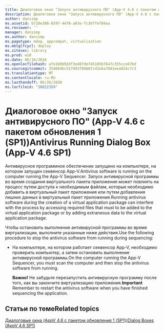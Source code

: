 ```yaml
---
title: Диалоговое окно "Запуск антивирусного ПО" (App-V 4.6 с пакетом обновления 1 (SP1))
description: Диалоговое окно "Запуск антивирусного ПО" (App-V 4.6 с пакетом обновления 1 (SP1))
author: dansimp
ms.assetid: b720e308-8597-4470-a03e-fc36ffef84aa
ms.reviewer: ''
manager: dansimp
ms.author: dansimp
ms.pagetype: mdop, appcompat, virtualization
ms.mktglfcycl: deploy
ms.sitesec: library
ms.prod: w10
ms.date: 06/16/2016
ms.openlocfilehash: afe1b9b92df3e487de745103b7647c355cce67bd
ms.sourcegitcommit: 354664bc527d93f80687cd2eba70d1eea024c7c3
ms.translationtype: MT
ms.contentlocale: ru-RU
ms.lasthandoff: 06/26/2020
ms.locfileid: "10822359"
---
```

# <span data-ttu-id="65272-103">Диалоговое окно "Запуск антивирусного ПО" (App-V 4.6 с пакетом обновления 1 (SP1))</span><span class="sxs-lookup"><span data-stu-id="65272-103">Antivirus Running Dialog Box (App-V 4.6 SP1)</span></span>


<span data-ttu-id="65272-104">Антивирусное программное обеспечение запущено на компьютере, на котором запущен секвенсор App-V.</span><span class="sxs-lookup"><span data-stu-id="65272-104">Antivirus software is running on the computer running the App-V Sequencer.</span></span> <span data-ttu-id="65272-105">Запуск антивирусной программы во время создания виртуального пакета приложения может повлиять на процесс путем доступа к необходимым файлам, которые необходимо добавить в виртуальный пакет приложения или путем добавления лишних данных в виртуальный пакет приложения.</span><span class="sxs-lookup"><span data-stu-id="65272-105">Running antivirus software during the creation of a virtual application package can interfere with the process by accessing required files that must to be added to the virtual application package or by adding extraneous data to the virtual application package.</span></span>

<span data-ttu-id="65272-106">Чтобы остановить выполнение антивирусной программы во время виртуализации, выполните указанные ниже действия.</span><span class="sxs-lookup"><span data-stu-id="65272-106">Use the following procedure to stop the antivirus software from running during sequencing:</span></span>

-   <span data-ttu-id="65272-107">На компьютере, на котором работает секвенсор App-V, необходимо проверить компьютер, а затем остановить выполнение антивирусной программы.</span><span class="sxs-lookup"><span data-stu-id="65272-107">On the computer running the App-V Sequencer, you must scan the computer and then stop the antivirus software from running.</span></span>

    <span data-ttu-id="65272-108">**Важно!**  Не забудьте перезапустить антивирусную программу после того, как вы закончите виртуализацию приложения.</span><span class="sxs-lookup"><span data-stu-id="65272-108">**Important** Remember to restart the antivirus software when you have finished sequencing the application.</span></span>

     

## <span data-ttu-id="65272-109">Статьи по теме</span><span class="sxs-lookup"><span data-stu-id="65272-109">Related topics</span></span>


[<span data-ttu-id="65272-110">Диалоговые окна (AppV 4.6 с пакетом обновления 1 (SP1))</span><span class="sxs-lookup"><span data-stu-id="65272-110">Dialog Boxes (AppV 4.6 SP1)</span></span>](dialog-boxes--appv-46-sp1-.md)

 

 





